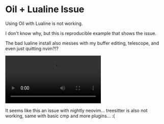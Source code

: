 # Oil + Lualine Issue

Using Oil with Lualine is not working. 

I don't know why, but this is reproducible example that shows the issue.

The bad lualine install also messes with my buffer editing, telescope, and even just quitting nvim?!?

![./demonstration.mp4](./demonstration.mp4)

It seems like this an issue with nightly neovim... treesitter is also not working, same with basic cmp and more plugins... :(
